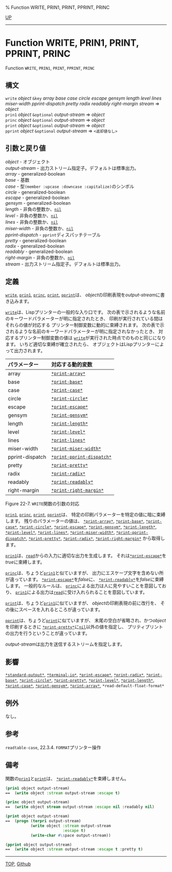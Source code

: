 % Function WRITE, PRIN1, PRINT, PPRINT, PRINC

[UP](22.4.html)  

---

# Function **WRITE, PRIN1, PRINT, PPRINT, PRINC**


Function `WRITE`, `PRIN1`, `PRINT`, `PPRINT`, `PRINC`


## 構文

`write` *object*
 `&key` *array* *base* *case* *circle*
 *escape* *gensym* *length* *level* *lines*
 *miser-width* *pprint-dispatch* *pretty* *radix* *readably*
 *right-margin* *stream*
 => *object*  
`prin1` *object* `&optional` *output-stream* => *object*  
`princ` *object* `&optional` *output-stream* => *object*  
`print` *object* `&optional` *output-stream* => *object*  
`pprint` *object* `&optional` *output-stream* => `<返却値なし>`


## 引数と戻り値

*object* - オブジェクト  
*output-stream* - 出力ストリーム指定子。デフォルトは標準出力。  
*array* - generalized-boolean  
*base* - 基数  
*case* - 型`(member :upcase :downcase :capitalize)`のシンボル  
*circle* - generalized-boolean  
*escape* - generalized-boolean  
*gensym* - generalized-boolean  
*length* - 非負の整数か、[`nil`](5.3.nil-variable.html)  
*level* - 非負の整数か、[`nil`](5.3.nil-variable.html)  
*lines* - 非負の整数か、[`nil`](5.3.nil-variable.html)  
*miser-width* - 非負の整数か、[`nil`](5.3.nil-variable.html)  
*pprint-dispatch* - `pprint`ディスパッチテーブル  
*pretty* - generalized-boolean  
*radix* - generalized-boolean  
*readably* - generalized-boolean  
*right-margin* - 非負の整数か、[`nil`](5.3.nil-variable.html)  
*stream* - 出力ストリーム指定子。デフォルトは標準出力。


## 定義

[`write`](22.4.write.html), [`prin1`](22.4.write.html), [`princ`](22.4.write.html), [`print`](22.4.write.html), [`pprint`](22.4.write.html)は、
*object*の印刷表現を*output-stream*に書き込みます。

[`write`](22.4.write.html)は、Lispプリンターの一般的な入り口です。
次の表で示されるような名前のキーワードパラメーターが明に指定されたとき、
印刷が実行されている間はそれらの値が対応する
プリンター制御変数に動的に束縛されます。
次の表で示されるような名前のキーワードパラメーターが明に指定されなかったとき、
対応するプリンター制御変数の値は
[`write`](22.4.write.html)が実行された時点でのものと同じになります。
いちど適切な束縛が確立されたら、
オブジェクトはLispプリンターによって出力されます。

|パラメーター     |対応する動的変数               |
|:----------------|:------------------------------|
|array            |[`*print-array*`](22.4.print-array.html)           |
|base             |[`*print-base*`](22.4.print-base.html)            |
|case             |[`*print-case*`](22.4.print-case.html)            |
|circle           |[`*print-circle*`](22.4.print-circle.html)          |
|escape           |[`*print-escape*`](22.4.print-escape.html)          |
|gensym           |[`*print-gensym*`](22.4.print-gensym.html)          |
|length           |[`*print-length*`](22.4.print-level.html)          |
|level            |[`*print-level*`](22.4.print-level.html)           |
|lines            |[`*print-lines*`](22.4.print-lines.html)           |
|miser-width      |[`*print-miser-width*`](22.4.print-miser-width.html)     |
|pprint-dispatch  |[`*print-pprint-dispatch*`](22.4.print-pprint-dispatch.html) |
|pretty           |[`*print-pretty*`](22.4.print-pretty.html)          |
|radix            |[`*print-radix*`](22.4.print-base.html)           |
|readably         |[`*print-readably*`](22.4.print-readably.html)        |
|right-margin     |[`*print-right-margin*`](22.4.print-right-margin.html)    |

Figure 22-7. `WRITE`関数の引数の対応

[`prin1`](22.4.write.html), [`princ`](22.4.write.html), [`print`](22.4.write.html), [`pprint`](22.4.write.html)は、
特定の印刷パラメーターを特定の値に暗に束縛します。
残りのパラメーターの値は、
[`*print-array*`](22.4.print-array.html),
[`*print-base*`](22.4.print-base.html),
[`*print-case*`](22.4.print-case.html),
[`*print-circle*`](22.4.print-circle.html),
[`*print-escape*`](22.4.print-escape.html),
[`*print-gensym*`](22.4.print-gensym.html),
[`*print-length*`](22.4.print-level.html),
[`*print-level*`](22.4.print-level.html),
[`*print-lines*`](22.4.print-lines.html),
[`*print-miser-width*`](22.4.print-miser-width.html),
[`*print-pprint-dispatch*`](22.4.print-pprint-dispatch.html),
[`*print-pretty*`](22.4.print-pretty.html),
[`*print-radix*`](22.4.print-base.html),
[`*print-right-margin*`](22.4.print-right-margin.html)
から取得します。

[`prin1`](22.4.write.html)は、[`read`](23.2.read.html)からの入力に適切な出力を生成します。
それは[`*print-escape*`](22.4.print-escape.html)を*true*に束縛します。

[`princ`](22.4.write.html)は、ちょうど[`prin1`](22.4.write.html)と似ていますが、
出力にエスケープ文字を含めない所が違っています。
[`*print-escape*`](22.4.print-escape.html)を*false*に、
[`*print-readably*`](22.4.print-readably.html)を*false*に束縛します。
一般的なルールは、
[`princ`](22.4.write.html)による出力は人に見やすいことを意図しており、
[`prin1`](22.4.write.html)による出力は[`read`](23.2.read.html)に受け入れられることを意図しています。

[`print`](22.4.write.html)は、ちょうど[`prin1`](22.4.write.html)に似ていますが、
*object*の印刷表現の前に改行を、
その後にスペースを入れるところが違っています。

[`pprint`](22.4.write.html)は、ちょうど[`print`](22.4.write.html)に似ていますが、
末尾の空白が省略され、かつ*object*を印刷するときに
[`*print-pretty*`](22.4.print-pretty.html)に[`nil`](5.3.nil-variable.html)以外の値を指定し、
プリティプリントの出力を行うということが違っています。

*output-stream*は出力を送信するストリームを指定します。


## 影響

[`*standard-output*`](21.2.debug-io.html),
[`*terminal-io*`](21.2.terminal-io.html),
[`*print-escape*`](22.4.print-escape.html),
[`*print-radix*`](22.4.print-base.html),
[`*print-base*`](22.4.print-base.html),
[`*print-circle*`](22.4.print-circle.html),
[`*print-pretty*`](22.4.print-pretty.html),
[`*print-level*`](22.4.print-level.html),
[`*print-length*`](22.4.print-level.html),
[`*print-case*`](22.4.print-case.html),
[`*print-gensym*`](22.4.print-gensym.html),
[`*print-array*`](22.4.print-array.html),
`*read-default-float-format*`


## 例外

なし。


## 参考

`readtable-case`,
22.3.4. `FORMAT`プリンター操作


## 備考

関数の[`prin1`](22.4.write.html)と[`print`](22.4.write.html)は、
[`*print-readably*`](22.4.print-readably.html)を束縛しません。

```lisp
(prin1 object output-stream)
==  (write object :stream output-stream :escape t)

(princ object output-stream)
==  (write object stream output-stream :escape nil :readably nil)

(print object output-stream)
==  (progn (terpri output-stream)
           (write object :stream output-stream
                         :escape t)
           (write-char #\space output-stream))

(pprint object output-stream)
==  (write object :stream output-stream :escape t :pretty t)
```


---
[TOP](index.html),  [Github](https://github.com/nptcl/npt-japanese)

